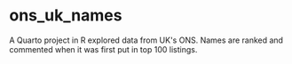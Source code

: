 # ons_uk_names
A Quarto project in R explored data from UK's ONS. Names are ranked and commented when it was first put in top 100 listings. 
